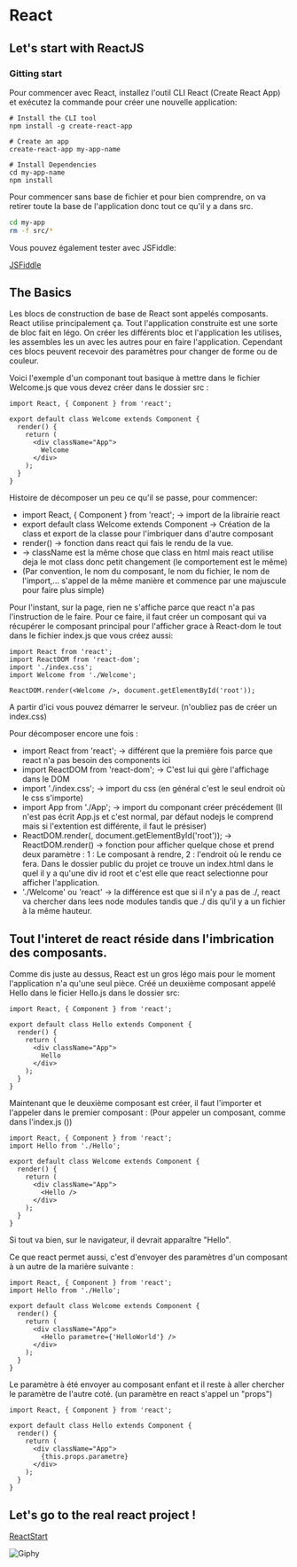 # React

## Let's start with ReactJS

### Gitting start

Pour commencer avec React, installez l'outil CLI React (Create React App) et exécutez la commande pour créer une nouvelle application:

````
# Install the CLI tool
npm install -g create-react-app

# Create an app
create-react-app my-app-name

# Install Dependencies
cd my-app-name
npm install
````

Pour commencer sans base de fichier et pour bien comprendre, on va retirer toute la base de l'application donc tout ce qu'il y a dans src.

````BASH
cd my-app
rm -f src/*
````

Vous pouvez également tester avec JSFiddle:

[JSFiddle](https://jsfiddle.net/reactjs/69z2wepo/)

## The Basics

Les blocs de construction de base de React sont appelés composants. React utilise principalement ça. Tout l'application construite est une sorte de bloc fait en légo. On créer les différents bloc et l'application les utilises, les assembles les un avec les autres pour en faire l'application. Cependant ces blocs peuvent recevoir des paramètres pour changer de forme ou de couleur.

Voici l'exemple d'un componant tout basique à mettre dans le fichier Welcome.js que vous devez créer dans le dossier src : 

```JS
import React, { Component } from 'react';

export default class Welcome extends Component {
  render() {
    return (
      <div className="App">
        Welcome
      </div>
    );
  }
}
```

Histoire de décomposer un peu ce qu'il se passe, pour commencer:
- import React, { Component } from 'react'; -> import de la librairie react
- export default class Welcome extends Component -> Création de la class et export de la classe pour l'imbriquer dans d'autre composant
- render() -> fonction dans react qui fais le rendu de la vue.
- <div className="App"> -> className est la même chose que class en html mais react utilise deja le mot class donc petit changement (le comportement est le même)
- (Par convention, le nom du composant, le nom du fichier, le nom de l'import,... s'appel de la même manière et commence par une majuscule pour faire plus simple)

Pour l'instant, sur la page, rien ne s'affiche parce que react n'a pas l'instruction de le faire. Pour ce faire, il faut créer un composant qui va récupérer le composant principal pour l'afficher grace à React-dom le tout dans le fichier index.js que vous créez aussi: 

````JS
import React from 'react';
import ReactDOM from 'react-dom';
import './index.css';
import Welcome from './Welcome';

ReactDOM.render(<Welcome />, document.getElementById('root'));
````
A partir d'ici vous pouvez démarrer le serveur. (n'oubliez pas de créer un index.css)

Pour décomposer encore une fois : 
- import React from 'react'; -> différent que la première fois parce que react n'a pas besoin des components ici
- import ReactDOM from 'react-dom'; -> C'est lui qui gère l'affichage dans le DOM
- import './index.css'; -> import du css (en général c'est le seul endroit où le css s'importe)
- import App from './App'; -> import du componant créer précédement (Il n'est pas écrit App.js et c'est normal, par défaut nodejs le comprend mais si l'extention est différente, il faut le présiser)
- ReactDOM.render(<App />, document.getElementById('root')); -> ReactDOM.render() -> fonction pour afficher quelque chose et prend deux paramètre : 1 : Le composant à rendre, 2 : l'endroit où le rendu ce fera. Dans le dossier public du projet ce trouve un index.html dans le quel il y a qu'une div id root et c'est elle que react selectionne pour afficher l'application.
- './Welcome' ou 'react' -> la différence est que si il n'y a pas de ./, react va chercher dans lees node modules tandis que ./ dis qu'il y a un fichier à la même hauteur. 

## Tout l'interet de react réside dans l'imbrication des composants.

Comme dis juste au dessus, React est un gros légo mais pour le moment l'application n'a qu'une seul pièce.
Créé un deuxième composant appelé Hello dans le ficier Hello.js dans le dossier src:

```JS
import React, { Component } from 'react';

export default class Hello extends Component {
  render() {
    return (
      <div className="App">
        Hello
      </div>
    );
  }
}
```
Maintenant que le deuxième composant est créer, il faut l'importer et l'appeler dans le premier composant  :
(Pour appeler un composant, comme dans l'index.js (<Composant/>))

```Js
import React, { Component } from 'react';
import Hello from './Hello';

export default class Welcome extends Component {
  render() {
    return (
      <div className="App">
        <Hello />
      </div>
    );
  }
}
```
Si tout va bien, sur le navigateur, il devrait apparaître "Hello".

Ce que react permet aussi, c'est d'envoyer des paramètres d'un composant à un autre de la marière suivante : 

```Js
import React, { Component } from 'react';
import Hello from './Hello';

export default class Welcome extends Component {
  render() {
    return (
      <div className="App">
        <Hello parametre={'HelloWorld'} />
      </div>
    );
  }
}
```
Le paramètre à été envoyer au composant enfant et il reste à aller chercher le paramètre de l'autre coté.
(un paramètre en react s'appel un "props")

```JS
import React, { Component } from 'react';

export default class Hello extends Component {
  render() {
    return (
      <div className="App">
        {this.props.parametre}
      </div>
    );
  }
}
```

## Let's go to the real react project !

[ReactStart](../readme.md)

![Giphy](https://media1.tenor.com/images/00ecffdc7134e3fa132ebe3505d73ae4/tenor.gif?itemid=6117320)




